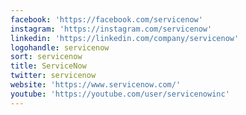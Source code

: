 ```yaml
---
facebook: 'https://facebook.com/servicenow'
instagram: 'https://instagram.com/servicenow'
linkedin: 'https://linkedin.com/company/servicenow'
logohandle: servicenow
sort: servicenow
title: ServiceNow
twitter: servicenow
website: 'https://www.servicenow.com/'
youtube: 'https://youtube.com/user/servicenowinc'
---
```

